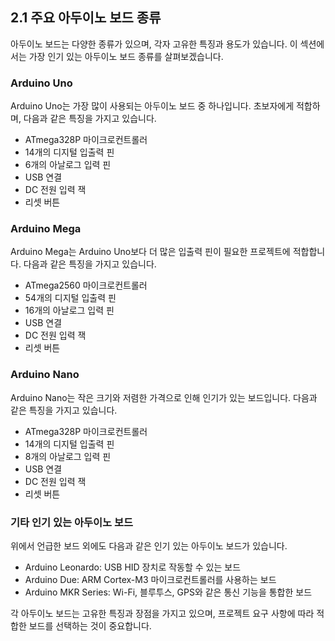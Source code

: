 ## 2.1 주요 아두이노 보드 종류

아두이노 보드는 다양한 종류가 있으며, 각자 고유한 특징과 용도가 있습니다. 이 섹션에서는 가장 인기 있는 아두이노 보드 종류를 살펴보겠습니다.

### Arduino Uno

Arduino Uno는 가장 많이 사용되는 아두이노 보드 중 하나입니다. 초보자에게 적합하며, 다음과 같은 특징을 가지고 있습니다.

- ATmega328P 마이크로컨트롤러
- 14개의 디지털 입출력 핀
- 6개의 아날로그 입력 핀
- USB 연결
- DC 전원 입력 잭
- 리셋 버튼

### Arduino Mega

Arduino Mega는 Arduino Uno보다 더 많은 입출력 핀이 필요한 프로젝트에 적합합니다. 다음과 같은 특징을 가지고 있습니다.

- ATmega2560 마이크로컨트롤러
- 54개의 디지털 입출력 핀
- 16개의 아날로그 입력 핀
- USB 연결
- DC 전원 입력 잭
- 리셋 버튼

### Arduino Nano

Arduino Nano는 작은 크기와 저렴한 가격으로 인해 인기가 있는 보드입니다. 다음과 같은 특징을 가지고 있습니다.

- ATmega328P 마이크로컨트롤러
- 14개의 디지털 입출력 핀
- 8개의 아날로그 입력 핀
- USB 연결
- DC 전원 입력 잭
- 리셋 버튼

### 기타 인기 있는 아두이노 보드

위에서 언급한 보드 외에도 다음과 같은 인기 있는 아두이노 보드가 있습니다.

- Arduino Leonardo: USB HID 장치로 작동할 수 있는 보드
- Arduino Due: ARM Cortex-M3 마이크로컨트롤러를 사용하는 보드
- Arduino MKR Series: Wi-Fi, 블루투스, GPS와 같은 통신 기능을 통합한 보드

각 아두이노 보드는 고유한 특징과 장점을 가지고 있으며, 프로젝트 요구 사항에 따라 적합한 보드를 선택하는 것이 중요합니다.
